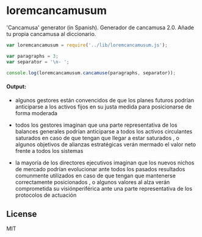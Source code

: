 # loremcancamusum

'Cancamusa' generator (in Spanish).
Generador de cancamusa 2.0. Añade tu propia cancamusa al diccionario.

```javascript
var loremcancamusum = require('../lib/loremcancamusum.js');

var paragraphs = 3;
var separator = '\n- ';

console.log(loremcancamusum.cancamuse(paragraphs, separator));
```

#### Output:

- algunos gestores están convencidos de que los planes futuros podrían anticiparse a los activos fijos en su justa medida para posicionarse de forma moderada

- todos los gestores imaginan que una parte representativa de los balances generales podrían anticiparse a todos los activos circulantes saturados en caso de que tengan que llegar a estar saturados , o algunos objetivos de alianzas estratégicas verán mermado el valor neto frente a todos los sistemas

- la mayoría de los directores ejecutivos imaginan que los nuevos nichos de mercado podrían evolucionar ante todos los pasados resultados comunmente utilizados en caso de que tengan que mantenerse correctamente posicionados , o algunos valores al alza verán comprometida su visiónperiférica ante una parte representativa de los protocolos de actuación

## License
MIT
